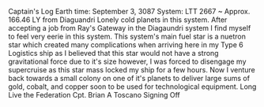 Captain's Log 
Earth time: September 3, 3087
System: LTT 2667 ~ Approx. 166.46 LY from Diaguandri 
Lonely cold planets in this system. After accepting a job from Ray's Gateway in the Diagaundri system I find myself to feel very eerie in this system. This system's main fuel star is 
a nuetron star which created many complications when arriving here in my Type 6 Logistics ship as I believed that this star would not have a strong gravitational force due to it's
size however, I was forced to disengage my supercruise as this star mass locked my ship for a few hours. Now I venture back towards a small colony on one of it's planets to deliver large sums of gold, cobalt, and copper soon to be used for technological equipment. 
Long Live the Federation 
Cpt. Brian A Toscano 
Signing Off